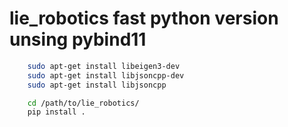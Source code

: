 # lie_robotics fast python version unsing pybind11
```bash
    sudo apt-get install libeigen3-dev
    sudo apt-get install libjsoncpp-dev
    sudo apt-get install libjsoncpp

```

```bash
    cd /path/to/lie_robotics/
    pip install .
```
